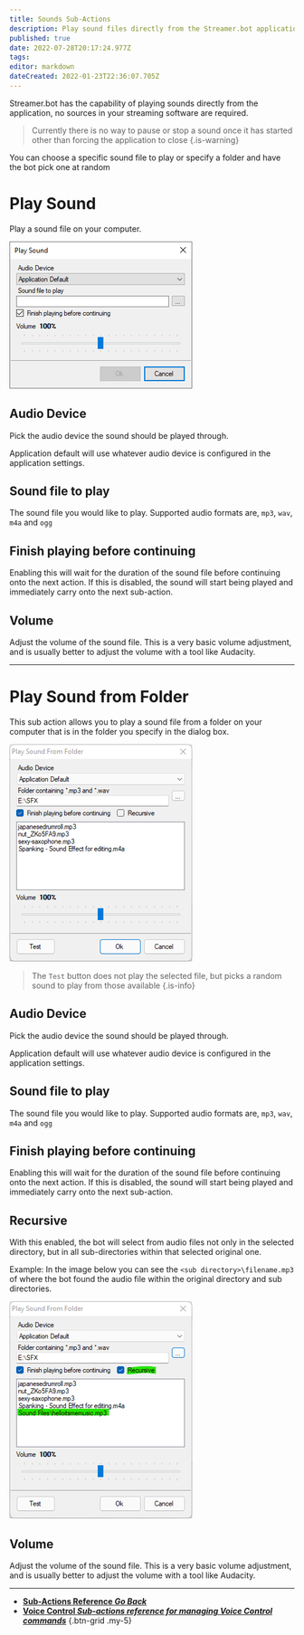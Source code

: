 ```yaml
---
title: Sounds Sub-Actions
description: Play sound files directly from the Streamer.bot application
published: true
date: 2022-07-28T20:17:24.977Z
tags: 
editor: markdown
dateCreated: 2022-01-23T22:36:07.705Z
---
```


Streamer.bot has the capability of playing sounds directly from the application, no sources in your streaming software are required.

> Currently there is no way to pause or stop a sound once it has started other than forcing the application to close
{.is-warning}

You can choose a specific sound file to play or specify a folder and have the bot pick one at random

# Play Sound

Play a sound file on your computer.

![sub-action-sounds-play-sound-001.png](/sub-action-sounds-play-sound-001.png)

## Audio Device
Pick the audio device the sound should be played through.

Application default will use whatever audio device is configured in the application settings.

## Sound file to play
The sound file you would like to play.  Supported audio formats are, `mp3`, `wav`, `m4a` and `ogg`

## Finish playing before continuing
Enabling this will wait for the duration of the sound file before continuing onto the next action.  If this is disabled, the sound will start being played and immediately carry onto the next sub-action.

## Volume
Adjust the volume of the sound file.  This is a very basic volume adjustment, and is usually better to adjust the volume with a tool like Audacity.

---

# Play Sound from Folder

This sub action allows you to play a sound file from a folder on your computer that is in the folder you specify in the dialog box. 

![sound_from_folder.png](/sound_from_folder.png)

> The `Test` button does not play the selected file, but picks a random sound to play from those available
{.is-info}


## Audio Device
Pick the audio device the sound should be played through.

Application default will use whatever audio device is configured in the application settings.

## Sound file to play
The sound file you would like to play.  Supported audio formats are, `mp3`, `wav`, `m4a` and `ogg`

## Finish playing before continuing
Enabling this will wait for the duration of the sound file before continuing onto the next action.  If this is disabled, the sound will start being played and immediately carry onto the next sub-action.

## Recursive
With this enabled, the bot will select from audio files not only in the selected directory, but in all sub-directories within that selected original one.  

Example: In the image below you can see the `<sub directory>\filename.mp3` of where the bot found the audio file within the original directory and sub directories.

![recursive.png](/recursive.png)

## Volume
Adjust the volume of the sound file.  This is a very basic volume adjustment, and is usually better to adjust the volume with a tool like Audacity.

---

- [<i class="mdi mdi-chevron-left"></i>**Sub-Actions Reference *Go Back***](/en/Sub-Actions)  
- [<i class="mdi mdi-account-voice primary--text"></i> **Voice Control *Sub-actions reference for managing Voice Control commands***](/en/Sub-Actions/Voice-Control)
{.btn-grid .my-5}

